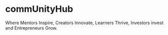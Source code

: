 # commUnityHub

Where Mentors Inspire, Creators Innovate, Learners Thrive, Investors invest and Entrepreneurs Grow.